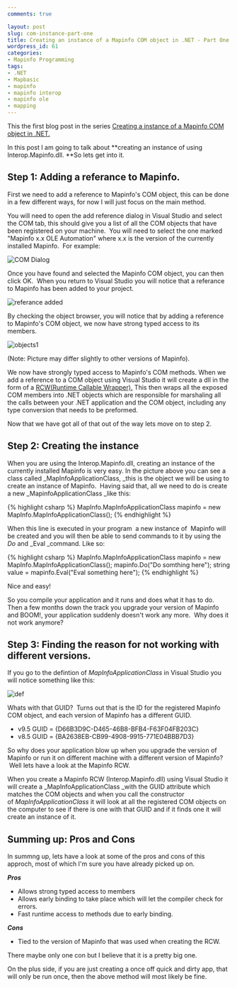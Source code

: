 ```yaml
---
comments: true

layout: post
slug: com-instance-part-one
title: Creating an instance of a Mapinfo COM object in .NET - Part One
wordpress_id: 61
categories:
- Mapinfo Programming
tags:
- .NET
- Mapbasic
- mapinfo
- mapinfo interop
- mapinfo ole
- mapping
---
```


This the first blog post in the series [Creating a instance of a Mapinfo COM object in .NET.](/2009/04/01/com-instance-mapinfo-main/)

In this post I am going to talk about **creating an instance of using Interop.Mapinfo.dll. **So lets get into it.


## Step 1: Adding a referance to Mapinfo.


First we need to add a reference to Mapinfo's COM object, this can be done in a few different ways, for now I will just focus on the main method.

You will need to open the add reference dialog in Visual Studio and select the COM tab, this should give you a list of all the COM objects that have been registered on your machine.  You will need to select the one marked "Mapinfo x.x OLE Automation" where x.x is the version of the currently installed Mapinfo.  For example:

![COM Dialog](http://woostuff.files.wordpress.com/2009/03/ref.jpg)

Once you have found and selected the Mapinfo COM object, you can then click OK.  When you return to Visual Studio you will notice that a referance to Mapinfo has been added to your project. 

![referance added](http://woostuff.files.wordpress.com/2009/03/mapref.jpg)


By checking the object browser, you will notice that by adding a reference to Mapinfo's COM object, we now have strong typed access to its members.

![objects1](http://woostuff.files.wordpress.com/2009/03/objects1.jpg)


(Note: Picture may differ slightly to other versions of Mapinfo).


We now have strongly typed access to Mapinfo's COM methods. When we add a reference to a COM object using Visual Studio it will create a dll in the form of a [RCW(Runtime Callable Wrapper).](http://msdn.microsoft.com/en-us/library/8bwh56xe.aspx) This then wraps all the exposed COM members into .NET objects which are responsible for marshaling all the calls between your .NET application and the COM object, including any type conversion that needs to be preformed. 


Now that we have got all of that out of the way lets move on to step 2.

## Step 2: Creating the instance


When you are using the Interop.Mapinfo.dll, creating an instance of the currently installed Mapinfo is very easy.
In the picture above you can see a class called _MapInfoApplicationClass, _this is the object we will be using to create an instance of Mapinfo.  Having said that, all we need to do is create a new _MapinfoApplicationClass _like this:

{% highlight csharp %}
MapInfo.MapInfoApplicationClass mapinfo = new MapInfo.MapInfoApplicationClass();
{% endhighlight %}

When this line is executed in your program  a new instance of  Mapinfo will be created and you will then be able to send commands to it by using the _Do_ and _Eval _command. Like so:

{% highlight csharp %}
MapInfo.MapInfoApplicationClass mapinfo = new MapInfo.MapInfoApplicationClass();
mapinfo.Do("Do somthing here");
string value = mapinfo.Eval("Eval something here");
{% endhighlight %}


Nice and easy!

So you compile your application and it runs and does what it has to do. Then a few months down the track you upgrade your version of Mapinfo and BOOM!, your application suddenly doesn't work any more.  Why does it not work anymore?

## Step 3: Finding the reason for not working with different versions.

If you go to the defintion of _MapInfoApplicationClass_ in Visual Studio you will notice something like this:

![def](http://woostuff.files.wordpress.com/2009/03/def.jpg)

Whats with that GUID?  Turns out that is the ID for the registered Mapinfo COM object, and each version of Mapinfo has a different GUID.
	
  * v9.5 GUID = {D66B3D9C-D465-46B8-BFB4-F63F04FB203C}
  * v8.5 GUID = {BA2638EB-CB99-4908-9915-771E04BBB7D3}

So why does your application blow up when you upgrade the version of Mapinfo or run it on different machine with a different version of Mapinfo?  Well lets have a look at the Mapinfo RCW.  

When you create a Mapinfo RCW (Interop.Mapinfo.dll) using Visual Studio it will create a _MapInfoApplicationClass _with the GUID attribute which matches the COM objects and when you call the constructor of _MapInfoApplicationClass_ it will look at all the registered COM objects on the computer to see if there is one with that GUID and if it finds one it will create an instance of it. 

## Summing up: Pros and Cons


In summng up, lets have a look at some of the pros and cons of this approch, most of which I'm sure you have already picked up on.

**_Pros_**

  * Allows strong typed access to members	
  * Allows early binding to take place which will let the compiler check for errors.
  * Fast runtime access to methods due to early binding.

**_Cons_**
  * Tied to the version of Mapinfo that was used when creating the RCW.


There maybe only one con but I believe that it is a pretty big one.  

On the plus side, if you are just creating a once off quick and dirty app, that will only be run once, then the above method will most likely be fine.
